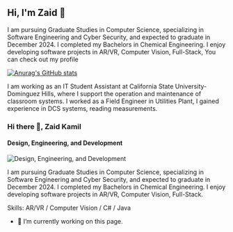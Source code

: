 ## Hi, I'm Zaid 👋

I am pursuing Graduate Studies in Computer Science, specializing in Software Engineering and Cyber Security, and expected to graduate in December 2024. I completed my Bachelors in Chemical Engineering. I enjoy developing software projects in AR/VR, Computer Vision, Full-Stack, 
You can check out my profile

[![Anurag's GitHub stats](https://github-readme-stats.vercel.app/api?username=ZaidKamil1574)](https://github.com/anuraghazra/github-readme-stats)

I am working as an IT Student Assistant at California State University-Dominguez Hills, where I support the operation and maintenance of classroom systems. I worked as a Field Engineer in Utilities Plant, I gained experience in DCS systems, reading measurements. 
<!--
**ZaidKamil1574/ZaidKamil1574** is a ✨ _special_ ✨ repository because its `README.md` (this file) appears on your GitHub profile.

Here are some ideas to get you started:

- 🔭 I’m currently working on ...
- 🌱 I’m currently learning ...
- 👯 I’m looking to collaborate on ...
- 🤔 I’m looking for help with ...
- 💬 Ask me about ...
- 📫 How to reach me: ...
- 😄 Pronouns: ...
- ⚡ Fun fact: ...
-->

### Hi there 👋, Zaid Kamil
#### Design, Engineering, and Development
![Design, Engineering, and Development](https://x.com/ZaidKmail/header_photo)

I am pursuing Graduate Studies in Computer Science, specializing in Software Engineering and Cyber Security, and expected to graduate in December 2024. I completed my Bachelors in Chemical Engineering. I enjoy developing software projects in AR/VR, Computer Vision, Full-Stack.

Skills: AR/VR / Computer Vision / C# / Java 

- 🔭 I’m currently working on this page. 




